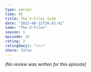 ```yaml
---
type: series
time: 45
title: The X-Files 1x16
date: "2022-08-12T20:42:42"
name: "The X-Files"
season: 1
episode: 16
rating: 3
ratingEmoji: "⭐️⭐️⭐️"
share: false
---
```


_[No review was written for this episode]_
